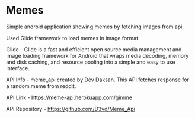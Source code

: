 # Memes
Simple android application showing memes by fetching images from api.

Used Glide framework to load memes in image format.

Glide - Glide is a fast and efficient open source media management and image loading framework for Android that wraps media decoding, memory and disk caching, and resource pooling into a simple and easy to use interface.

API Info - meme_api created by Dev Daksan. This API fetches response for a random meme from reddit.

API Link - https://meme-api.herokuapp.com/gimme

API Repository - https://github.com/D3vd/Meme_Api
